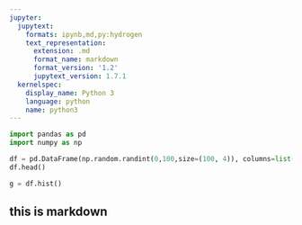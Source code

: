 ```yaml
---
jupyter:
  jupytext:
    formats: ipynb,md,py:hydrogen
    text_representation:
      extension: .md
      format_name: markdown
      format_version: '1.2'
      jupytext_version: 1.7.1
  kernelspec:
    display_name: Python 3
    language: python
    name: python3
---
```


```python
import pandas as pd
import numpy as np
```

```python
df = pd.DataFrame(np.random.randint(0,100,size=(100, 4)), columns=list('ABCD'))
df.head()
```

```python
g = df.hist()
```

## this is markdown

```python

```
